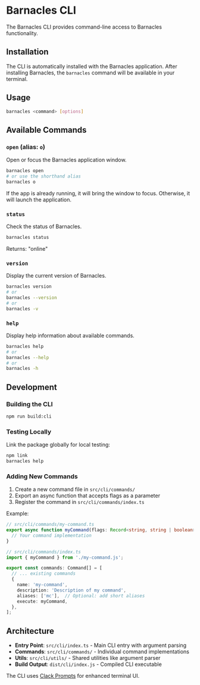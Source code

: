 # Barnacles CLI

The Barnacles CLI provides command-line access to Barnacles functionality.

## Installation

The CLI is automatically installed with the Barnacles application. After installing Barnacles, the `barnacles` command will be available in your terminal.

## Usage

```bash
barnacles <command> [options]
```

## Available Commands

### `open` (alias: `o`)
Open or focus the Barnacles application window.

```bash
barnacles open
# or use the shorthand alias
barnacles o
```

If the app is already running, it will bring the window to focus. Otherwise, it will launch the application.

### `status`
Check the status of Barnacles.

```bash
barnacles status
```

Returns: "online"

### `version`
Display the current version of Barnacles.

```bash
barnacles version
# or
barnacles --version
# or
barnacles -v
```

### `help`
Display help information about available commands.

```bash
barnacles help
# or
barnacles --help
# or
barnacles -h
```

## Development

### Building the CLI

```bash
npm run build:cli
```

### Testing Locally

Link the package globally for local testing:

```bash
npm link
barnacles help
```

### Adding New Commands

1. Create a new command file in `src/cli/commands/`
2. Export an async function that accepts flags as a parameter
3. Register the command in `src/cli/commands/index.ts`

Example:

```typescript
// src/cli/commands/my-command.ts
export async function myCommand(flags: Record<string, string | boolean>): Promise<void> {
  // Your command implementation
}
```

```typescript
// src/cli/commands/index.ts
import { myCommand } from './my-command.js';

export const commands: Command[] = [
  // ... existing commands
  {
    name: 'my-command',
    description: 'Description of my command',
    aliases: ['mc'],  // Optional: add short aliases
    execute: myCommand,
  },
];
```

## Architecture

- **Entry Point**: `src/cli/index.ts` - Main CLI entry with argument parsing
- **Commands**: `src/cli/commands/` - Individual command implementations
- **Utils**: `src/cli/utils/` - Shared utilities like argument parser
- **Build Output**: `dist/cli/index.js` - Compiled CLI executable

The CLI uses [Clack Prompts](https://github.com/bombshell-dev/clack) for enhanced terminal UI.
